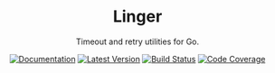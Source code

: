 <div align="center">

# Linger

Timeout and retry utilities for Go.

[![Documentation](https://img.shields.io/badge/go.dev-documentation-007d9c?&style=for-the-badge)](https://pkg.go.dev/github.com/dogmatiq/linger)
[![Latest Version](https://img.shields.io/github/tag/dogmatiq/linger.svg?&style=for-the-badge&label=semver)](https://github.com/dogmatiq/linger/releases)
[![Build Status](https://img.shields.io/github/actions/workflow/status/dogmatiq/linger/ci.yml?style=for-the-badge&branch=main)](https://github.com/dogmatiq/linger/actions/workflows/ci.yml)
[![Code Coverage](https://img.shields.io/codecov/c/github/dogmatiq/linger/main.svg?style=for-the-badge)](https://codecov.io/github/dogmatiq/linger)

</div>

